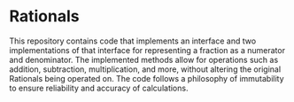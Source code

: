# Rationals


This repository contains code that implements an interface and two implementations of that interface for representing a fraction as a numerator and denominator. The implemented methods allow for operations such as addition, subtraction, multiplication, and more, without altering the original Rationals being operated on. The code follows a philosophy of immutability to ensure reliability and accuracy of calculations.
